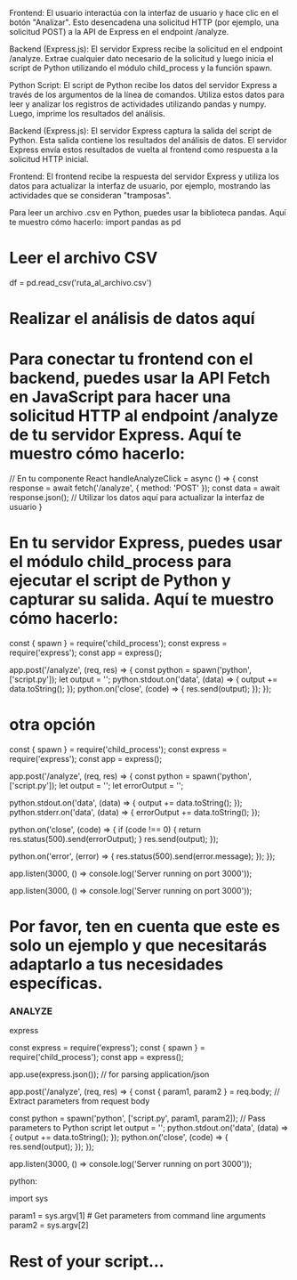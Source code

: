 Frontend: El usuario interactúa con la interfaz de usuario y hace clic en el botón "Analizar". Esto desencadena una solicitud HTTP (por ejemplo, una solicitud POST) a la API de Express en el endpoint /analyze.

Backend (Express.js): El servidor Express recibe la solicitud en el endpoint /analyze. Extrae cualquier dato necesario de la solicitud y luego inicia el script de Python utilizando el módulo child_process y la función spawn.

Python Script: El script de Python recibe los datos del servidor Express a través de los argumentos de la línea de comandos. Utiliza estos datos para leer y analizar los registros de actividades utilizando pandas y numpy. Luego, imprime los resultados del análisis.

Backend (Express.js): El servidor Express captura la salida del script de Python. Esta salida contiene los resultados del análisis de datos. El servidor Express envía estos resultados de vuelta al frontend como respuesta a la solicitud HTTP inicial.

Frontend: El frontend recibe la respuesta del servidor Express y utiliza los datos para actualizar la interfaz de usuario, por ejemplo, mostrando las actividades que se consideran "tramposas".

Para leer un archivo .csv en Python, puedes usar la biblioteca pandas. Aquí te muestro cómo hacerlo:
import pandas as pd

# Leer el archivo CSV

df = pd.read_csv('ruta_al_archivo.csv')

# Realizar el análisis de datos aquí

# Para conectar tu frontend con el backend, puedes usar la API Fetch en JavaScript para hacer una solicitud HTTP al endpoint /analyze de tu servidor Express. Aquí te muestro cómo hacerlo:

// En tu componente React
handleAnalyzeClick = async () => {
const response = await fetch('/analyze', { method: 'POST' });
const data = await response.json();
// Utilizar los datos aquí para actualizar la interfaz de usuario
}

# En tu servidor Express, puedes usar el módulo child_process para ejecutar el script de Python y capturar su salida. Aquí te muestro cómo hacerlo:

const { spawn } = require('child_process');
const express = require('express');
const app = express();

app.post('/analyze', (req, res) => {
const python = spawn('python', ['script.py']);
let output = '';
python.stdout.on('data', (data) => { output += data.toString(); });
python.on('close', (code) => { res.send(output); });
});

# otra opción

const { spawn } = require('child_process');
const express = require('express');
const app = express();

app.post('/analyze', (req, res) => {
const python = spawn('python', ['script.py']);
let output = '';
let errorOutput = '';

python.stdout.on('data', (data) => { output += data.toString(); });
python.stderr.on('data', (data) => { errorOutput += data.toString(); });

python.on('close', (code) => {
if (code !== 0) {
return res.status(500).send(errorOutput);
}
res.send(output);
});

python.on('error', (error) => {
res.status(500).send(error.message);
});
});

app.listen(3000, () => console.log('Server running on port 3000'));

app.listen(3000, () => console.log('Server running on port 3000'));

# Por favor, ten en cuenta que este es solo un ejemplo y que necesitarás adaptarlo a tus necesidades específicas.

### ANALYZE

express

const express = require('express');
const { spawn } = require('child_process');
const app = express();

app.use(express.json()); // for parsing application/json

app.post('/analyze', (req, res) => {
const { param1, param2 } = req.body; // Extract parameters from request body

const python = spawn('python', ['script.py', param1, param2]); // Pass parameters to Python script
let output = '';
python.stdout.on('data', (data) => { output += data.toString(); });
python.on('close', (code) => { res.send(output); });
});

app.listen(3000, () => console.log('Server running on port 3000'));

python:

import sys

param1 = sys.argv[1] # Get parameters from command line arguments
param2 = sys.argv[2]

# Rest of your script...
